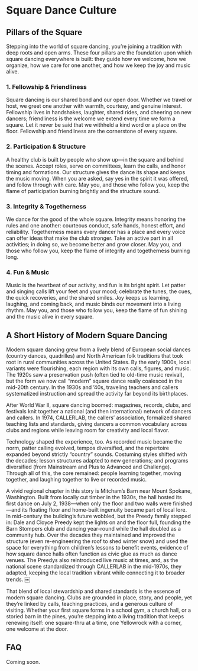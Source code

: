 # Square Dance Culture

## Pillars of the Square

Stepping into the world of square dancing, you’re joining a tradition with deep roots and open arms. These four pillars are the foundation upon which square dancing everywhere is built: they guide how we welcome, how we organize, how we care for one another, and how we keep the joy and music alive.

### 1. Fellowship & Friendliness

Square dancing is our shared bond and our open door. Whether we travel or host, we greet one another with warmth, courtesy, and genuine interest. Fellowship lives in handshakes, laughter, shared rides, and cheering on new dancers; friendliness is the welcome we extend every time we form a square. Let it never be said that we withheld a kind word or a place on the floor. Fellowship and friendliness are the cornerstone of every square.

### 2. Participation & Structure

A healthy club is built by people who show up—in the square and behind the scenes. Accept roles, serve on committees, learn the calls, and honor timing and formations. Our structure gives the dance its shape and keeps the music moving. When you are asked, say yes in the spirit it was offered, and follow through with care. May you, and those who follow you, keep the flame of participation burning brightly and the structure sound.

### 3. Integrity & Togetherness

We dance for the good of the whole square. Integrity means honoring the rules and one another: courteous conduct, safe hands, honest effort, and reliability. Togetherness means every dancer has a place and every voice can offer ideas that make the club stronger. Take an active part in all activities; in doing so, we become better and grow closer. May you, and those who follow you, keep the flame of integrity and togetherness burning long.

### 4. Fun & Music

Music is the heartbeat of our activity, and fun is its bright spirit. Let patter and singing calls lift your feet and your mood; celebrate the tunes, the cues, the quick recoveries, and the shared smiles. Joy keeps us learning, laughing, and coming back, and music binds our movement into a living rhythm. May you, and those who follow you, keep the flame of fun shining and the music alive in every square.

## A Short History of Modern Square Dancing

Modern square dancing grew from a lively blend of European social dances (country dances, quadrilles) and North American folk traditions that took root in rural communities across the United States. By the early 1900s, local variants were flourishing, each region with its own calls, figures, and music. The 1920s saw a preservation push (often tied to old-time music revival), but the form we now call “modern” square dance really coalesced in the mid-20th century. In the 1930s and ’40s, traveling teachers and callers systematized instruction and spread the activity far beyond its birthplaces.

After World War II, square dancing boomed: magazines, records, clubs, and festivals knit together a national (and then international) network of dancers and callers. In 1974, CALLERLAB, the callers’ association, formalized shared teaching lists and standards, giving dancers a common vocabulary across clubs and regions while leaving room for creativity and local flavor.

Technology shaped the experience, too. As recorded music became the norm, patter calling evolved, tempos diversified, and the repertoire expanded beyond strictly “country” sounds. Costuming styles shifted with the decades; lesson structures adapted to new generations; and programs diversified (from Mainstream and Plus to Advanced and Challenge). Through all of this, the core remained: people learning together, moving together, and laughing together to live or recorded music.

A vivid regional chapter in this story is Mitcham’s Barn near Mount Spokane, Washington. Built from locally cut timber in the 1930s, the hall hosted its first dance on July 2, 1938—when only the floor and two walls were finished—and its floating floor and home-built ingenuity became part of local lore. In mid-century the building’s future wobbled, but the Preedy family stepped in: Dale and Cloyce Preedy kept the lights on and the floor full, founding the Barn Stompers club and dancing year-round while the hall doubled as a community hub. Over the decades they maintained and improved the structure (even re-engineering the roof to shed winter snow) and used the space for everything from children’s lessons to benefit events, evidence of how square dance halls often function as civic glue as much as dance venues. The Preedys also reintroduced live music at times, and, as the national scene standardized through CALLERLAB in the mid-1970s, they adapted, keeping the local tradition vibrant while connecting it to broader trends.  ￼

That blend of local stewardship and shared standards is the essence of modern square dancing. Clubs are grounded in place, story, and people, yet they’re linked by calls, teaching practices, and a generous culture of visiting. Whether your first square forms in a school gym, a church hall, or a storied barn in the pines, you’re stepping into a living tradition that keeps renewing itself: one square-thru at a time, one Yellowrock with a corner, one welcome at the door.


## FAQ

Coming soon. 

